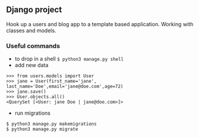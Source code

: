 ## Django project
Hook up a users and blog app to a template based application. Working with classes and models.

### Useful commands
- to drop in a shell
`$ python3 manage.py shell`
- add new data
```
>>> from users.models import User
>>> jane = User(first_name='jane', last_name='Doe',email='jane@doe.com',age=72)
>>> jane.save()
>>> User.objects.all()
<QuerySet [<User: jane Doe | jane@doe.com>]>
```
- run migrations
```
$ python3 manage.py makemigrations
$ python3 manage.py migrate
```